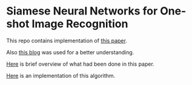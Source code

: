 # Siamese Neural Networks for One-shot Image Recognition
 
 This repo contains implementation of [this paper](https://www.cs.cmu.edu/~rsalakhu/papers/oneshot1.pdf).
 
 Also [this blog](https://towardsdatascience.com/one-shot-learning-with-siamese-networks-using-keras-17f34e75bb3d) was used for a better understanding.
 
 [Here](/papers/OneShotLearningSiameseNetworks%20-%20slides.pdf) is brief overview of what had been done in this paper.
 
 [Here](/notebooks/OneShotLearningSiameseNetwork.ipynb) is an implementation of this algorithm.
